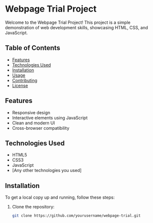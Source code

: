 # Webpage Trial Project

Welcome to the Webpage Trial Project! This project is a simple demonstration of web development skills, showcasing HTML, CSS, and JavaScript.

## Table of Contents

- [Features](#features)
- [Technologies Used](#technologies-used)
- [Installation](#installation)
- [Usage](#usage)
- [Contributing](#contributing)
- [License](#license)

## Features

- Responsive design
- Interactive elements using JavaScript
- Clean and modern UI
- Cross-browser compatibility

## Technologies Used

- HTML5
- CSS3
- JavaScript
- [Any other technologies you used]

## Installation

To get a local copy up and running, follow these steps:

1. Clone the repository:
   ```bash
   git clone https://github.com/yourusername/webpage-trial.git
